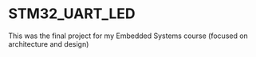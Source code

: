 # STM32_UART_LED
This was the final project for my Embedded Systems course (focused on architecture and design) 
